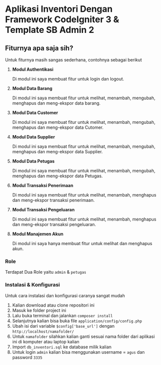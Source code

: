 # Aplikasi Inventori Dengan Framework CodeIgniter 3 & Template SB Admin 2

## Fiturnya apa saja sih?
Untuk fiturnya masih sangas sederhana, contohnya sebagai berikut
1. **Modul Authentikasi**
   
   Di modul ini saya membuat fitur untuk login dan logout.
   
2. **Modul Data Barang**
   
   Di modul ini saya membuat fitur untuk melihat, menambah, mengubah, menghapus dan meng-ekspor data barang.
   
3. **Modul Data Customer**

   Di modul ini saya membuat fitur untuk melihat, menambah, mengubah, menghapus dan meng-ekspor data Cutomer.
   
4. **Modul Data Supplier**

   Di modul ini saya membuat fitur untuk melihat, menambah, mengubah, menghapus dan meng-ekspor data Supplier.
   
5. **Modul Data Petugas**

   Di modul ini saya membuat fitur untuk melihat, menambah, mengubah, menghapus dan meng-ekspor data Petugas.
   
6. **Modul Transaksi Penerimaan**

   Di modul ini saya membuat fitur untuk melihat, menambah, menghapus dan meng-ekspor transaksi penerimaan.
   
7. **Modul Transaksi Pengeluaran**

   Di modul ini saya membuat fitur untuk melihat, menambah, menghapus dan meng-ekspor transaksi pengeluaran.

8. **Modul Manajemen Akun**

   Di modul ini saya hanya membuat fitur untuk melihat dan menghapus akun.
	 
### Role
Terdapat Dua Role yaitu `admin` & `petugas`

### Instalasi & Konfigurasi

Untuk cara instalasi dan konfigurasi caranya sangat mudah

1. Kalian download atau clone repositori ini
2. Masuk ke folder project ini
3. Lalu buka terminal dan jalankan `composer install`
4. Selanjutnya kalian bisa buka file `application/config/config.php` 
5. Ubah isi dari variable `$config['base_url']` dengan `http://localhost/namafolder/`
6. Untuk `namafolder` silahkan kalian ganti sesuai nama folder dari aplikasi ini di komputer atau laptop kalian
7. Import `db_inventori.sql` ke database milik kalian
8. Untuk login `admin` kalian bisa menggunakan username = `agus` dan password `3335`

